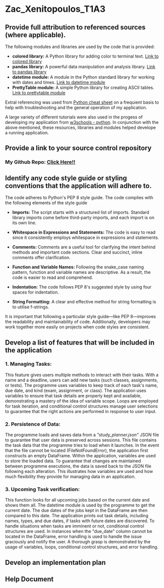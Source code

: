 # Zac_Xenitopoulos_T1A3

## Provide full attribution to referenced sources (where applicable).

The following modules and libraries are used by the code that is provided:

- **colored library:** A Python library for adding color to terminal text. [Link to colored library](https://pypi.org/project/colored/)
- **pandas library:** A powerful data manipulation and analysis library. [Link to pandas library](https://pandas.pydata.org/)
- **datetime module:** A module in the Python standard library for working with dates and times. [Link to datetime module](https://docs.python.org/3/library/datetime.html)
- **PrettyTable module:** A simple Python library for creating ASCII tables. [Link to prettytable module](https://pypi.org/project/prettytable/)

Extral referencing was used from [Python cheat sheet](https://www.pythoncheatsheet.org/) on a frequient basis to help with troubleshooting and the general operation of my application. 

A large variety of different tutorials were also used in the progess of developing my application from [w3schools - python](https://www.w3schools.com/python/). In conjunction with the above mentioned, these resources, libraries and modules helped develope a running application. 

## Provide a link to your source control repository
### My Github Repo: [Click Here!!](https://github.com/zxeni1/Zac_Xenitopoulos_T1A3)

## Identify any code style guide or styling conventions that the application will adhere to.

The code adheres to Python's PEP 8 style guide. The code complies with the following elements of the style guide

- **Imports:** The script starts with a structured list of imports. Standard library imports come before third-party imports, and each import is on its own line.

- **Whitespace in Expressions and Statements:** The code is easy to read since it consistently employs whitespace in expressions and statements.

- **Comments:** Comments are a useful tool for clarifying the intent behind methods and important code sections. Clear and succinct, inline comments offer clarification.

- **Function and Variable Names:** Following the snake_case naming pattern, function and variable names are descriptive. As a result, the code is easier to read and comprehend.

- **Indentation:** The code follows PEP 8's suggested style by using four spaces for indentation.

- **String Formatting:** A clear and effective method for string formatting is to utilise f-strings.

It is important that following a particular style guide—like PEP 8—improves the readability and maintainability of code. Additionally, developers may work together more easily on projects when code styles are consistent.

## Develop a list of features that will be included in the application

### 1. Managing Tasks:

This feature gives users multiple methods to interact with their tasks. With a name and a deadline, users can add new tasks (such classes, assignments, or tests). The programme uses variables to keep track of each task's name, due date, and kind (exam, assignment, or class). The application uses variables to ensure that task details are properly kept and available, demonstrating a mastery of the idea of variable scope. Loops are employed for task iteration, and conditional control structures manage user selections to guarantee that the right actions are performed in response to user input.

### 2. Persistence of Data:

The programme loads and saves data from a *"study_planner.json"* JSON file to guarantee that user data is preserved across sessions. This file contains the task data that the programme tries to load when it launches. In the event that the file cannot be located (FileNotFoundError), the application first constructs an empty DataFrame. Within the application, variables are used to store the loaded data. To guarantee that changes are maintained between programme executions, the data is saved back to the JSON file following each alteration. This illustrates how variables are used and how much flexibility they provide for managing data in an application.

### 3. Upcoming Task verification:

This function looks for all upcoming jobs based on the current date and shows them all. The datetime module is used by the programme to get the current date. The due dates of the jobs kept in the DataFrame are then compared to this date. The application prints out task details, including names, types, and due dates, if tasks with future dates are discovered. To handle situations when tasks are imminent or not, conditional control structures are used. In instances when the "due_date" column cannot be located in the DataFrame, error handling is used to handle the issue graciously and notify the user. A thorough grasp is demonstrated by the usage of variables, loops, conditional control structures, and error handling.

## Develop an implementation plan

## Help Document